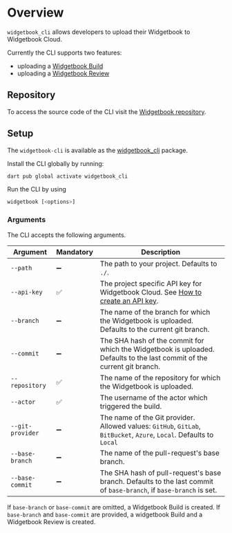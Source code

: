 # Overview

`widgetbook_cli` allows developers to upload their Widgetbook to Widgetbook Cloud.

Currently the CLI supports two features:
- uploading a [Widgetbook Build](/widgetbook-cloud/hosting)
- uploading a [Widgetbook Review](/widgetbook-cloud/review)

## Repository

To access the source code of the CLI visit the [Widgetbook repository](https://github.com/widgetbook/widgetbook/tree/main/packages/widgetbook_cli).

## Setup

The `widgetbook-cli` is available as the [widgetbook_cli](https://pub.dev/packages/widgetbook_cli) package.

Install the CLI globally by running: 

```bash
dart pub global activate widgetbook_cli
```

Run the CLI by using
```bash
widgetbook [<options>]
```

### Arguments

The CLI accepts the following arguments.

| Argument         | Mandatory | Description |
| ---------------- | --------- | ----------- |
| `--path`         | ➖        | The path to your project. Defaults to `./`. |
| `--api-key`      | ✅        | The project specific API key for Widgetbook Cloud. See [How to create an API key](/widgetbook-cloud/hosting#how-to-create-an-api-key).|
| `--branch`       | ➖        | The name of the branch for which the Widgetbook is uploaded. Defaults to the current git branch. |
| `--commit`       | ➖        | The SHA hash of the commit for which the Widgetbook is uploaded. Defaults to the last commit of the current git branch. |
| `--repository`   | ✅        | The name of the repository for which the Widgetbook is uploaded.|
| `--actor`        | ✅        | The username of the actor which triggered the build.|
| `--git-provider` | ➖        | The name of the Git provider. Allowed values: `GitHub`, `GitLab`, `BitBucket`, `Azure`, `Local`. Defaults to `Local` |
| `--base-branch`  | ➖        | The name of the pull-request's base branch. |
| `--base-commit`  | ➖        | The SHA hash of pull-request's base branch. Defaults to the last commit of `base-branch`, if `base-branch` is set. |

If `base-branch` or `base-commit` are omitted, a Widgetbook Build is created. 
If `base-branch` and `base-commit` are provided, a widgetbook Build and a Widgetbook Review is created.